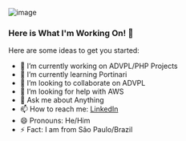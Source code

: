 ![image](https://i.pinimg.com/564x/86/3a/b0/863ab06e573a19afd8890d8599ae82c0.jpg)
### Here is What I'm Working On! 👋

Here are some ideas to get you started:

- 🔭 I’m currently working on ADVPL/PHP Projects
- 🌱 I’m currently learning Portinari
- 👯 I’m looking to collaborate on ADVPL 
- 🤔 I’m looking for help with AWS
- 💬 Ask me about Anything
- 📫 How to reach me: [LinkedIn](https://www.linkedin.com/in/nelson-bretas-junior-677919141/)
- 😄 Pronouns: He/Him
- ⚡ Fact: I am from São Paulo/Brazil

